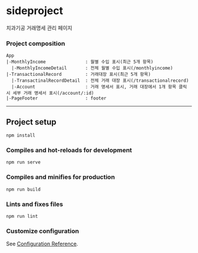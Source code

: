 # sideproject

치과기공 거래명세 관리 페이지

### Project composition

```
App
|-MonthlyIncome               : 월별 수입 표시(최근 5개 항목)
  |-MonthlyIncomeDetail       : 전체 월별 수입 표시(/monthlyincome)
|-TransactionalRecord         : 거래대장 표시(최근 5개 항목)
  |-TransactinalRecordDetail  : 전체 거래 대장 표시(/transactionalrecord)
  |-Account                   : 거래 명세서 표시, 거래 대장에서 1개 항목 클릭 시 세부 거래 명세서 표시(/account/:id)
|-PageFooter                  : footer
```

---

## Project setup
```
npm install
```

### Compiles and hot-reloads for development
```
npm run serve
```

### Compiles and minifies for production
```
npm run build
```

### Lints and fixes files
```
npm run lint
```

### Customize configuration
See [Configuration Reference](https://cli.vuejs.org/config/).
